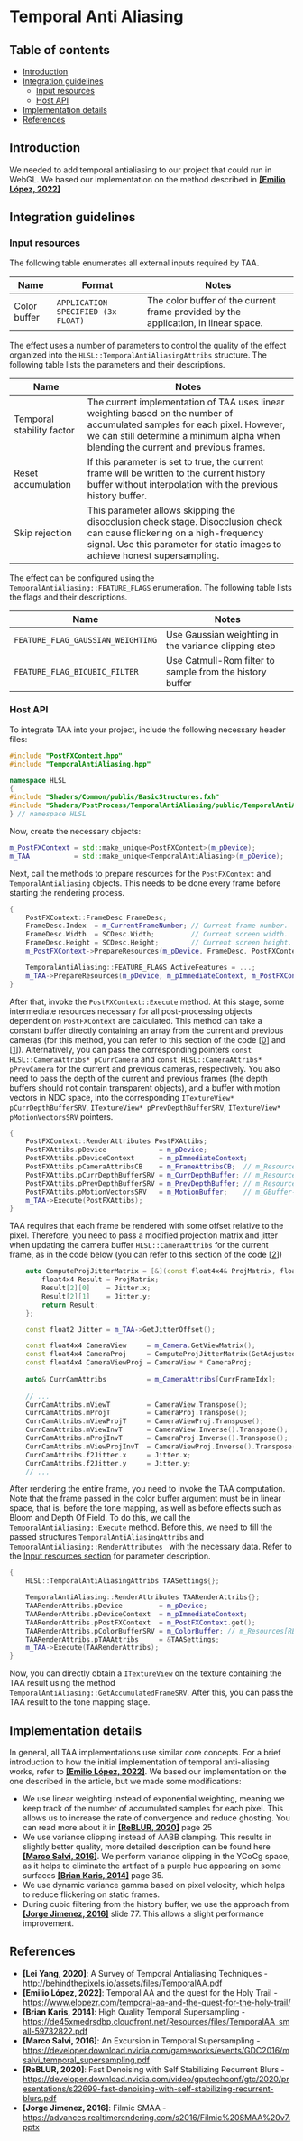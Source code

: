 # Temporal Anti Aliasing

## Table of contents
- [Introduction](#introduction)
- [Integration guidelines](#integration-guidelines)
    - [Input resources](#input-resources)
    - [Host API](#host-api)
- [Implementation details](#implementation-details)
- [References](#references)

## Introduction
We needed to add temporal antialiasing to our project that could run in WebGL. We based our implementation on the method described in [**[Emilio López, 2022]**](https://www.elopezr.com/temporal-aa-and-the-quest-for-the-holy-trail/)

## Integration guidelines

### Input resources

The following table enumerates all external inputs required by TAA.

| **Name**                          |  **Format**                        | **Notes**                                           |
| --------------------------------- |------------------------------------|---------------------------------------------------- |
| Color buffer                      | `APPLICATION SPECIFIED (3x FLOAT)` | The color buffer of the current frame provided by the application, in linear space. |


The effect uses a number of parameters to control the quality of the effect organized into the `HLSL::TemporalAntiAliasingAttribs` structure.
The following table lists the parameters and their descriptions.

| **Name**                                 | **Notes** |
| -----------------------------------------|-----------|
| Temporal stability factor                | The current implementation of TAA uses linear weighting based on the number of accumulated samples for each pixel. However, we can still determine a minimum alpha when blending the current and previous frames. |
| Reset accumulation                       | If this parameter is set to true, the current frame will be written to the current history buffer without interpolation with the previous history buffer. |
| Skip rejection                           | This parameter allows skipping the disocclusion check stage. Disocclusion check can cause flickering on a high-frequency signal. Use this parameter for static images to achieve honest supersampling. |

The effect can be configured using the `TemporalAntiAliasing::FEATURE_FLAGS` enumeration. The following table lists the flags and their descriptions.

| **Name**                                 | **Notes** |
| -----------------------------------------|-----------|
| `FEATURE_FLAG_GAUSSIAN_WEIGHTING`        | Use Gaussian weighting in the variance clipping step |
| `FEATURE_FLAG_BICUBIC_FILTER`            | Use Catmull-Rom filter to sample from the history buffer |


### Host API

To integrate TAA into your project, include the following necessary header files:
```cpp
#include "PostFXContext.hpp"
#include "TemporalAntiAliasing.hpp"
```
```cpp
namespace HLSL
{
#include "Shaders/Common/public/BasicStructures.fxh"
#include "Shaders/PostProcess/TemporalAntiAliasing/public/TemporalAntiAliasingStructures.fxh"
} // namespace HLSL
```

Now, create the necessary objects:
```cpp
m_PostFXContext = std::make_unique<PostFXContext>(m_pDevice);
m_TAA           = std::make_unique<TemporalAntiAliasing>(m_pDevice);
```

Next, call the methods to prepare resources for the `PostFXContext` and `TemporalAntiAliasing` objects.
This needs to be done every frame before starting the rendering process.
```cpp
{
    PostFXContext::FrameDesc FrameDesc;
    FrameDesc.Index  = m_CurrentFrameNumber; // Current frame number.
    FrameDesc.Width  = SCDesc.Width;         // Current screen width.
    FrameDesc.Height = SCDesc.Height;        // Current screen height.
    m_PostFXContext->PrepareResources(m_pDevice, FrameDesc, PostFXContext::FEATURE_FLAG_NONE);

    TemporalAntiAliasing::FEATURE_FLAGS ActiveFeatures = ...;
    m_TAA->PrepareResources(m_pDevice, m_pImmediateContext, m_PostFXContext.get(), ActiveFeatures);
}
```

After that, invoke the `PostFXContext::Execute` method. At this stage, some intermediate resources necessary for all post-processing objects
dependent on `PostFXContext` are calculated. This method can take a constant buffer directly containing an array from the current and previous
cameras (for this method, you can refer to this section of the code [[0](https://github.com/DiligentGraphics/DiligentSamples/blob/380b0a05b6c72d80fd6d574d7343ead77d6dd7eb/Tutorials/Tutorial27_PostProcessing/src/Tutorial27_PostProcessing.cpp#L164)] and [[1](https://github.com/DiligentGraphics/DiligentSamples/blob/380b0a05b6c72d80fd6d574d7343ead77d6dd7eb/Tutorials/Tutorial27_PostProcessing/src/Tutorial27_PostProcessing.cpp#L228)]).
Alternatively, you can pass the corresponding pointers `const HLSL::CameraAttribs* pCurrCamera` and `const HLSL::CameraAttribs* pPrevCamera` for the current
and previous cameras, respectively. You also need to pass the depth of the current and previous frames (the depth buffers should not contain transparent objects), and a buffer with motion vectors in NDC space, into the corresponding `ITextureView* pCurrDepthBufferSRV`, `ITextureView* pPrevDepthBufferSRV`, `ITextureView* pMotionVectorsSRV` pointers.

```cpp
{
    PostFXContext::RenderAttributes PostFXAttibs;
    PostFXAttibs.pDevice             = m_pDevice;
    PostFXAttibs.pDeviceContext      = m_pImmediateContext;
    PostFXAttibs.pCameraAttribsCB    = m_FrameAttribsCB;  // m_Resources[RESOURCE_IDENTIFIER_CAMERA_CONSTANT_BUFFER].AsBuffer();
    PostFXAttibs.pCurrDepthBufferSRV = m_CurrDepthBuffer; // m_Resources[RESOURCE_IDENTIFIER_DEPTH0 + CurrFrameIdx].GetTextureSRV();
    PostFXAttibs.pPrevDepthBufferSRV = m_PrevDepthBuffer; // m_Resources[RESOURCE_IDENTIFIER_DEPTH0 + PrevFrameIdx].GetTextureSRV();
    PostFXAttibs.pMotionVectorsSRV   = m_MotionBuffer;    // m_GBuffer->GetBuffer(GBUFFER_RT_MOTION_VECTORS)->GetDefaultView(TEXTURE_VIEW_SHADER_RESOURCE);
    m_TAA->Execute(PostFXAttibs);
}
```

TAA requires that each frame be rendered with some offset relative to the pixel. Therefore, you need to pass a modified projection matrix and jitter when updating the camera buffer `HLSL::CameraAttribs` for the current frame, as in the code below (you can refer to this section of the code [[2](https://github.com/DiligentGraphics/DiligentSamples/blob/380b0a05b6c72d80fd6d574d7343ead77d6dd7eb/Tutorials/Tutorial27_PostProcessing/src/Tutorial27_PostProcessing.cpp#L270)])
```cpp
    auto ComputeProjJitterMatrix = [&](const float4x4& ProjMatrix, float2 Jitter) -> float4x4 {
        float4x4 Result = ProjMatrix;
        Result[2][0]    = Jitter.x;
        Result[2][1]    = Jitter.y;
        return Result;
    };

    const float2 Jitter = m_TAA->GetJitterOffset();

    const float4x4 CameraView     = m_Camera.GetViewMatrix();
    const float4x4 CameraProj     = ComputeProjJitterMatrix(GetAdjustedProjectionMatrix(YFov, ZNear, ZFar), Jitter);
    const float4x4 CameraViewProj = CameraView * CameraProj;
  
    auto& CurrCamAttribs          = m_CameraAttribs[CurrFrameIdx];
    
    // ...
    CurrCamAttribs.mViewT         = CameraView.Transpose();
    CurrCamAttribs.mProjT         = CameraProj.Transpose();
    CurrCamAttribs.mViewProjT     = CameraViewProj.Transpose();
    CurrCamAttribs.mViewInvT      = CameraView.Inverse().Transpose();
    CurrCamAttribs.mProjInvT      = CameraProj.Inverse().Transpose();
    CurrCamAttribs.mViewProjInvT  = CameraViewProj.Inverse().Transpose();
    CurrCamAttribs.f2Jitter.x     = Jitter.x;
    CurrCamAttribs.f2Jitter.y     = Jitter.y;
    // ...
```

After rendering the entire frame, you need to invoke the TAA computation. Note that the frame passed in the color buffer argument must be in linear space, that is, before the tone mapping, as well as before effects such as Bloom and Depth Of Field. To do this, we call the `TemporalAntiAliasing::Execute` method. Before this, we need to fill the passed structures `TemporalAntiAliasingAttribs` and `TemporalAntiAliasing::RenderAttributes ` with the necessary data. Refer to the [Input resources section](#input-resources) for parameter description.
```cpp
{
    HLSL::TemporalAntiAliasingAttribs TAASettings{};

    TemporalAntiAliasing::RenderAttributes TAARenderAttribs{};
    TAARenderAttribs.pDevice         = m_pDevice;
    TAARenderAttribs.pDeviceContext  = m_pImmediateContext;
    TAARenderAttribs.pPostFXContext  = m_PostFXContext.get();
    TAARenderAttribs.pColorBufferSRV = m_ColorBuffer; // m_Resources[RESOURCE_IDENTIFIER_RADIANCE0 + CurrFrameIdx].GetTextureSRV();
    TAARenderAttribs.pTAAAttribs     = &TAASettings;
    m_TAA->Execute(TAARenderAttribs);
}

```

Now, you can directly obtain a `ITextureView` on the texture containing the TAA result using the method `TemporalAntiAliasing::GetAccumulatedFrameSRV`.
After this, you can pass the TAA result to the tone mapping stage.

## Implementation details

In general, all TAA implementations use similar core concepts. For a brief introduction to how the initial implementation of temporal anti-aliasing works, refer to [**[Emilio López, 2022]**](https://www.elopezr.com/temporal-aa-and-the-quest-for-the-holy-trail/). We based our implementation on the one described in the article, but we made some modifications:
* We use linear weighting instead of exponential weighting, meaning we keep track of the number of accumulated samples for each pixel. This allows us to increase the rate of convergence and reduce ghosting. You can read more about it in [**[ReBLUR, 2020]**](https://developer.download.nvidia.com/video/gputechconf/gtc/2020/presentations/s22699-fast-denoising-with-self-stabilizing-recurrent-blurs.pdf) page 25
* We use variance clipping instead of AABB clamping. This results in slightly better quality, more detailed description can be found here [**[Marco Salvi, 2016]**](https://developer.download.nvidia.com/gameworks/events/GDC2016/msalvi_temporal_supersampling.pdf). We perform variance clipping in the YCoCg space, as it helps to eliminate the artifact of a purple hue appearing on some surfaces [**[Brian Karis, 2014]**](https://de45xmedrsdbp.cloudfront.net/Resources/files/TemporalAA_small-59732822.pdf) page 35.
* We use dynamic variance gamma based on pixel velocity, which helps to reduce flickering on static frames.
* During cubic filtering from the history buffer, we use the approach from [**[Jorge Jimenez, 2016]**](https://de45xmedrsdbp.cloudfront.net/Resources/files/TemporalAA_small-59732822.pdf) slide 77. This allows a slight performance improvement.

## References

- **[Lei Yang, 2020]**: A Survey of Temporal Antialiasing Techniques - http://behindthepixels.io/assets/files/TemporalAA.pdf
- **[Emilio López, 2022]**: Temporal AA and the quest for the Holy Trail - https://www.elopezr.com/temporal-aa-and-the-quest-for-the-holy-trail/
- **[Brian Karis, 2014]**: High Quality Temporal Supersampling - https://de45xmedrsdbp.cloudfront.net/Resources/files/TemporalAA_small-59732822.pdf
- **[Marco Salvi, 2016]**: An Excursion in Temporal Supersampling - https://developer.download.nvidia.com/gameworks/events/GDC2016/msalvi_temporal_supersampling.pdf
- **[ReBLUR, 2020]**: Fast Denoising with Self Stabilizing Recurrent Blurs - https://developer.download.nvidia.com/video/gputechconf/gtc/2020/presentations/s22699-fast-denoising-with-self-stabilizing-recurrent-blurs.pdf
- **[Jorge Jimenez, 2016]**: Filmic SMAA - https://advances.realtimerendering.com/s2016/Filmic%20SMAA%20v7.pptx
